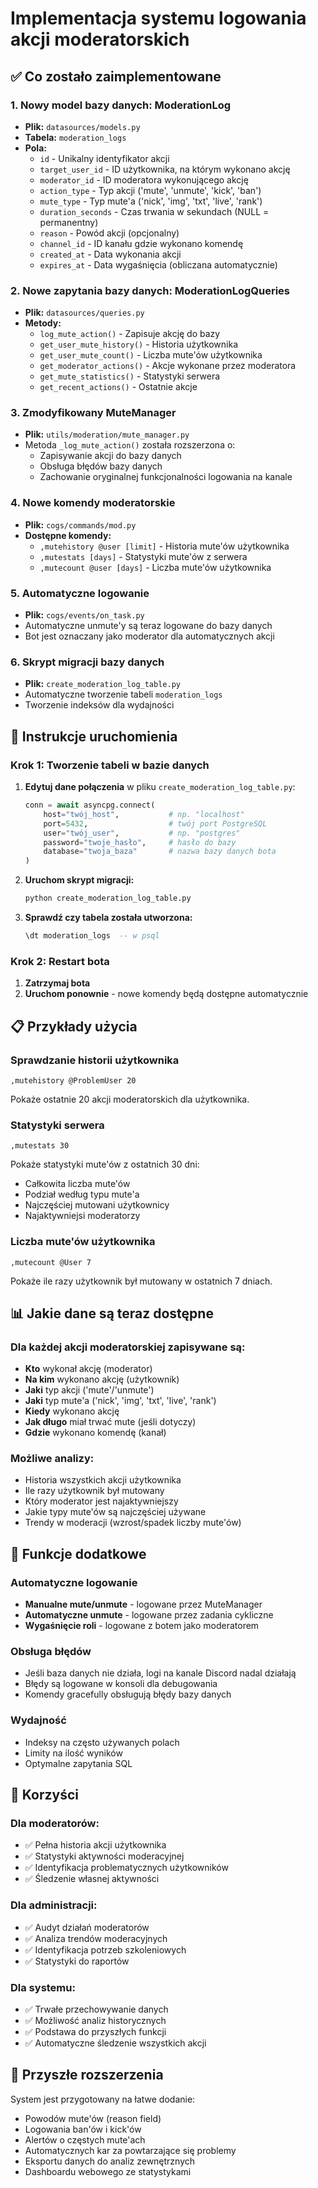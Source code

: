 # Implementacja systemu logowania akcji moderatorskich

## ✅ Co zostało zaimplementowane

### 1. **Nowy model bazy danych: ModerationLog**
- **Plik:** `datasources/models.py`
- **Tabela:** `moderation_logs`
- **Pola:**
  - `id` - Unikalny identyfikator akcji
  - `target_user_id` - ID użytkownika, na którym wykonano akcję
  - `moderator_id` - ID moderatora wykonującego akcję
  - `action_type` - Typ akcji ('mute', 'unmute', 'kick', 'ban')
  - `mute_type` - Typ mute'a ('nick', 'img', 'txt', 'live', 'rank')
  - `duration_seconds` - Czas trwania w sekundach (NULL = permanentny)
  - `reason` - Powód akcji (opcjonalny)
  - `channel_id` - ID kanału gdzie wykonano komendę
  - `created_at` - Data wykonania akcji
  - `expires_at` - Data wygaśnięcia (obliczana automatycznie)

### 2. **Nowe zapytania bazy danych: ModerationLogQueries**
- **Plik:** `datasources/queries.py`
- **Metody:**
  - `log_mute_action()` - Zapisuje akcję do bazy
  - `get_user_mute_history()` - Historia użytkownika
  - `get_user_mute_count()` - Liczba mute'ów użytkownika
  - `get_moderator_actions()` - Akcje wykonane przez moderatora
  - `get_mute_statistics()` - Statystyki serwera
  - `get_recent_actions()` - Ostatnie akcje

### 3. **Zmodyfikowany MuteManager**
- **Plik:** `utils/moderation/mute_manager.py`
- Metoda `_log_mute_action()` została rozszerzona o:
  - Zapisywanie akcji do bazy danych
  - Obsługa błędów bazy danych
  - Zachowanie oryginalnej funkcjonalności logowania na kanale

### 4. **Nowe komendy moderatorskie**
- **Plik:** `cogs/commands/mod.py`
- **Dostępne komendy:**
  - `,mutehistory @user [limit]` - Historia mute'ów użytkownika
  - `,mutestats [days]` - Statystyki mute'ów z serwera  
  - `,mutecount @user [days]` - Liczba mute'ów użytkownika

### 5. **Automatyczne logowanie**
- **Plik:** `cogs/events/on_task.py`
- Automatyczne unmute'y są teraz logowane do bazy danych
- Bot jest oznaczany jako moderator dla automatycznych akcji

### 6. **Skrypt migracji bazy danych**
- **Plik:** `create_moderation_log_table.py`
- Automatyczne tworzenie tabeli `moderation_logs`
- Tworzenie indeksów dla wydajności

## 🚀 Instrukcje uruchomienia

### Krok 1: Tworzenie tabeli w bazie danych

1. **Edytuj dane połączenia** w pliku `create_moderation_log_table.py`:
   ```python
   conn = await asyncpg.connect(
       host="twój_host",           # np. "localhost"
       port=5432,                  # twój port PostgreSQL
       user="twój_user",           # np. "postgres"
       password="twoje_hasło",     # hasło do bazy
       database="twoja_baza"       # nazwa bazy danych bota
   )
   ```

2. **Uruchom skrypt migracji:**
   ```bash
   python create_moderation_log_table.py
   ```

3. **Sprawdź czy tabela została utworzona:**
   ```sql
   \dt moderation_logs  -- w psql
   ```

### Krok 2: Restart bota

1. **Zatrzymaj bota**
2. **Uruchom ponownie** - nowe komendy będą dostępne automatycznie

## 📋 Przykłady użycia

### Sprawdzanie historii użytkownika
```
,mutehistory @ProblemUser 20
```
Pokaże ostatnie 20 akcji moderatorskich dla użytkownika.

### Statystyki serwera  
```
,mutestats 30
```
Pokaże statystyki mute'ów z ostatnich 30 dni:
- Całkowita liczba mute'ów
- Podział według typu mute'a
- Najczęściej mutowani użytkownicy
- Najaktywniejsi moderatorzy

### Liczba mute'ów użytkownika
```
,mutecount @User 7
```
Pokaże ile razy użytkownik był mutowany w ostatnich 7 dniach.

## 📊 Jakie dane są teraz dostępne

### Dla każdej akcji moderatorskiej zapisywane są:
- **Kto** wykonał akcję (moderator)
- **Na kim** wykonano akcję (użytkownik)
- **Jaki** typ akcji ('mute'/'unmute')
- **Jaki** typ mute'a ('nick', 'img', 'txt', 'live', 'rank')
- **Kiedy** wykonano akcję
- **Jak długo** miał trwać mute (jeśli dotyczy)
- **Gdzie** wykonano komendę (kanał)

### Możliwe analizy:
- Historia wszystkich akcji użytkownika
- Ile razy użytkownik był mutowany
- Który moderator jest najaktywniejszy
- Jakie typy mute'ów są najczęściej używane
- Trendy w moderacji (wzrost/spadek liczby mute'ów)

## 🔧 Funkcje dodatkowe

### Automatyczne logowanie
- **Manualne mute/unmute** - logowane przez MuteManager
- **Automatyczne unmute** - logowane przez zadania cykliczne
- **Wygaśnięcie roli** - logowane z botem jako moderatorem

### Obsługa błędów
- Jeśli baza danych nie działa, logi na kanale Discord nadal działają
- Błędy są logowane w konsoli dla debugowania
- Komendy gracefully obsługują błędy bazy danych

### Wydajność
- Indeksy na często używanych polach
- Limity na ilość wyników
- Optymalne zapytania SQL

## 🎯 Korzyści

### Dla moderatorów:
- ✅ Pełna historia akcji użytkownika
- ✅ Statystyki aktywności moderacyjnej
- ✅ Identyfikacja problematycznych użytkowników
- ✅ Śledzenie własnej aktywności

### Dla administracji:
- ✅ Audyt działań moderatorów
- ✅ Analiza trendów moderacyjnych
- ✅ Identyfikacja potrzeb szkoleniowych
- ✅ Statystyki do raportów

### Dla systemu:
- ✅ Trwałe przechowywanie danych
- ✅ Możliwość analiz historycznych
- ✅ Podstawa do przyszłych funkcji
- ✅ Automatyczne śledzenie wszystkich akcji

## 🔮 Przyszłe rozszerzenia

System jest przygotowany na łatwe dodanie:
- Powodów mute'ów (reason field)
- Logowania ban'ów i kick'ów
- Alertów o częstych mute'ach
- Automatycznych kar za powtarzające się problemy
- Eksportu danych do analiz zewnętrznych
- Dashboardu webowego ze statystykami 